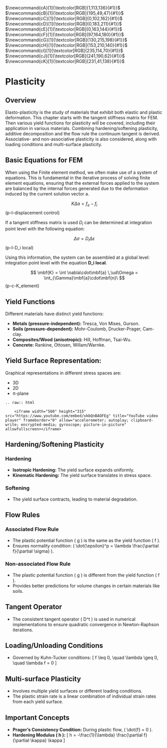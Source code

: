 $\newcommand{\beps}{\boldsymbol\varepsilon}$
$\newcommand{\bsig}{\boldsymbol\sigma}$
$\newcommand{\ud}{d}$
$\newcommand{\us}{\mathrm{s}}$
$\newcommand{\ba}{\mathbf{a}}$
$\newcommand{\bb}{\mathbf{b}}$
$\newcommand{\bc}{\mathbf{c}}$
$\newcommand{\bt}{\mathbf{t}}$
$\newcommand{\bu}{\mathbf{u}}$
$\newcommand{\bw}{\mathbf{w}}$
$\newcommand{\bN}{\mathbf{N}}$
$\newcommand{\bB}{\mathbf{B}}$
$\newcommand{\bD}{\mathbf{D}}$
$\newcommand{\bK}{\mathbf{K}}$
$\newcommand{\pder}[2]{\frac{\partial #1}{\partial #2}}$
$\newcommand{\iD}{\boldsymbol{\mathcal{D}}}$
$\newcommand{\mbf}[1]{\mathbf{#1}}$
$\newcommand{\mrm}[1]{\mathrm{#1}}$
$\newcommand{\bs}[1]{\boldsymbol{#1}}$
$\newcommand{\T}{^\mathrm{T}}$
$\newcommand{\inv}{^{-1}}$
$\newcommand{\myVec}[1]{\left\{ \begin{matrix} #1 \end{matrix} \right\}}$
$\newcommand{\myMat}[1]{\left[ \begin{matrix} #1 \end{matrix} \right]}$
$\newcommand{cA}[1]{\textcolor[RGB]{1,113,136}{#1}}$
$\newcommand{cB}[1]{\textcolor[RGB]{195,49,47}{#1}}$
$\newcommand{cC}[1]{\textcolor[RGB]{0,102,162}{#1}}$
$\newcommand{cD}[1]{\textcolor[RGB]{0,183,211}{#1}}$
$\newcommand{cE}[1]{\textcolor[RGB]{0,163,144}{#1}}$
$\newcommand{cF}[1]{\textcolor[RGB]{97,164,180}{#1}}$
$\newcommand{cG}[1]{\textcolor[RGB]{130,215,198}{#1}}$
$\newcommand{cH}[1]{\textcolor[RGB]{153,210,140}{#1}}$
$\newcommand{cI}[1]{\textcolor[RGB]{235,114,70}{#1}}$
$\newcommand{cJ}[1]{\textcolor[RGB]{241,190,62}{#1}}$
$\newcommand{cK}[1]{\textcolor[RGB]{231,41,138}{#1}}$

# Plasticity

## Overview
Elasto-plasticity is the study of materials that exhibit both elastic and plastic deformation. This chapter starts with the tangent stiffness matrix for FEM. Then various yield functions for plasticity will be covered, including their application in various materials. Combining hardening/softening plasticity, additive decomposition and the flow rule the continuum tangent is derived. Associative- and non-associative plasticity is also considered, along with loading conditions and multi-surface plasticity.

## Basic Equations for FEM
When using the Finite element method, we often make use of a system of equations. This is fundamental in the iterative process of solving finite element equations, ensuring that the external forces applied to the system are balanced by the internal forces generated due to the deformation induced by the current solution vector a.

$$
K \Delta a = f_e - f_i 
$$(p-l-displacement control)

If a tangent stiffness matrix is used $D_i$ can be determined at integration point level with the following equation:

$$
\Delta \sigma = D_i \Delta \varepsilon
$$(p-l-D_i local)

Using this information, the system can be assembled at a global level: integration point level with the equation **D_i local**.

$$
\mbf{K} = \int \nabla\cdot\mbf{a} \,\ud\Omega = \int_{\Gamma}\mbf{a}\cdot\mbf{n}\
$$(p-c-K_element)


## Yield Functions
Different materials have distinct yield functions:
- **Metals (pressure-independent):** Tresca, Von Mises, Gurson.
- **Soils (pressure-dependent):** Mohr-Coulomb, Drucker-Prager, Cam-clay.
- **Composites/Wood (anisotropic):** Hill, Hoffman, Tsai-Wu.
- **Concrete:** Rankine, Ottosen, Willam/Warnke.

## Yield Surface Representation:
Graphical representations in different stress spaces are:
- 3D
- 2D
- π-plane

```{eval-rst}
.. raw:: html

    <iframe width="560" height="315" src="https://www.youtube.com/embed/xkbQnBAOFEg" title="YouTube video player" frameborder="0" allow="accelerometer; autoplay; clipboard-write; encrypted-media; gyroscope; picture-in-picture" allowfullscreen></iframe>
```

## Hardening/Softening Plasticity
### Hardening
- **Isotropic Hardening:** The yield surface expands uniformly.
- **Kinematic Hardening:** The yield surface translates in stress space.

### Softening
- The yield surface contracts, leading to material degradation.

## Flow Rules
### Associated Flow Rule
- The plastic potential function \( g \) is the same as the yield function \( f \).
- Ensures normality condition: \( \dot{\epsilon}^p = \lambda \frac{\partial f}{\partial \sigma} \).

### Non-associated Flow Rule
- The plastic potential function \( g \) is different from the yield function \( f \).
- Provides better predictions for volume changes in certain materials like soils.

## Tangent Operator
- The consistent tangent operator \( D^t \) is used in numerical implementations to ensure quadratic convergence in Newton-Raphson iterations.

## Loading/Unloading Conditions
- Governed by Kuhn-Tucker conditions:
  \[
  f \leq 0, \quad \lambda \geq 0, \quad \lambda f = 0
  \]

## Multi-surface Plasticity
- Involves multiple yield surfaces or different loading conditions.
- The plastic strain rate is a linear combination of individual strain rates from each yield surface.

## Important Concepts
- **Prager’s Consistency Condition:** During plastic flow, \( \dot{f} = 0 \).
- **Hardening Modulus \( h \):**
  \[
  h = -\frac{1}{\lambda} \frac{\partial f}{\partial \kappa} \kappa
  \]


